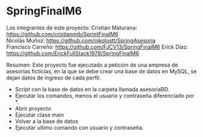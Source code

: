 # SpringFinalM6
Los integrantes de este proyecto: 
Cristian Maturana: https://github.com/cristianmib/SprintFinalM6   
Nicolás Muñoz: https://github.com/nikolostt/SpringAsesoria  
Francisco Carreño: https://github.com/FJCV13/SpringFinalM6
Erick Díaz: https://github.com/ErickFullStack1979/SpringFinalM6

Resumen: Este proyecto fue ejecutado a petición de una empresa de asesorías ficticias, en la que se debe crear una base de datos en MySQL, se dejan datos de ingreso de cada perfil.

- Script con la base de datos en la carpeta llamada asesoriaBD.
- Ejecutar los comandos, menos el usuario y contraseña diferenciado por *.
- Abrir proyecto
- Ejecutar clase main
- Volver a la base de datos 
- Ejecutar ultimo comando con usuario y contraseña.
